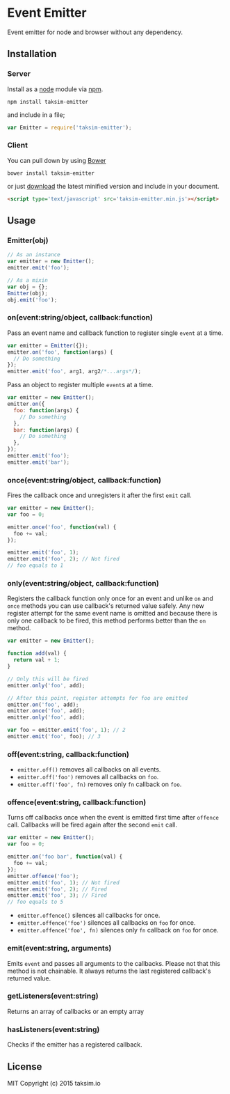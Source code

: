 # Event Emitter

Event emitter for node and browser without any dependency.

## Installation

### Server

Install as a [node](http://nodejs.org/) module via [npm](https://www.npmjs.com/).

    npm install taksim-emitter

and include in a file;

```js
var Emitter = require('taksim-emitter');
```

### Client

You can pull down by using [Bower](http://bower.io/)

    bower install taksim-emitter

or just [download](https://raw.githubusercontent.com/taksim-io/emitter/master/dist/taksim-emitter.min.js) the latest minified version and include in your document.

```html
<script type='text/javascript' src='taksim-emitter.min.js'></script>
```

## Usage

### Emitter(obj)

```js
// As an instance
var emitter = new Emitter();
emitter.emit('foo');

// As a mixin
var obj = {};
Emitter(obj);
obj.emit('foo');
```
### on(event:string/object, callback:function)

Pass an event name and callback function to register single `event` at a time.

```js
var emitter = Emitter({});
emitter.on('foo', function(args) {
  // Do something 
});
emitter.emit('foo', arg1, arg2/*...args*/);
```

Pass an object to register multiple `event`s at a time.

```js
var emitter = new Emitter();
emitter.on({
  foo: function(args) {
    // Do something
  },
  bar: function(args) {
    // Do something
  },
});
emitter.emit('foo');
emitter.emit('bar');
```

### once(event:string/object, callback:function)

Fires the callback once and unregisters it after the first `emit` call.

```js
var emitter = new Emitter();
var foo = 0;

emitter.once('foo', function(val) {
  foo += val; 
});

emitter.emit('foo', 1);
emitter.emit('foo', 2); // Not fired
// foo equals to 1
```

### only(event:string/object, callback:function)

Registers the callback function only once for an event and unlike `on` and `once` methods you can use callback's returned value safely. Any new register attempt for the same event name is omitted and because there is only one callback to be fired, this method performs better than the `on` method.

```js
var emitter = new Emitter();

function add(val) {
  return val + 1;
}

// Only this will be fired
emitter.only('foo', add);

// After this point, register attempts for foo are omitted
emitter.on('foo', add);
emitter.once('foo', add);
emitter.only('foo', add);

var foo = emitter.emit('foo', 1); // 2
emitter.emit('foo', foo); // 3
```
### off(event:string, callback:function)

* `emitter.off()` removes all callbacks on all events.
* `emitter.off('foo')` removes all callbacks on `foo`.
* `emitter.off('foo', fn)` removes only `fn` callback on `foo`.

### offence(event:string, callback:function)

Turns off callbacks once when the event is emitted first time after `offence` call. Callbacks will be fired again after the second `emit` call.

```js
var emitter = new Emitter();
var foo = 0;

emitter.on('foo bar', function(val) {
  foo += val;
});
emitter.offence('foo');
emitter.emit('foo', 1); // Not fired
emitter.emit('foo', 2); // Fired
emitter.emit('foo', 3); // Fired
// foo equals to 5
```

* `emitter.offence()` silences all callbacks for once.
* `emitter.offence('foo')` silences all callbacks on `foo` for once.
* `emitter.offence('foo', fn)` silences only `fn` callback on `foo` for once.

### emit(event:string, arguments)

Emits `event` and passes all arguments to the callbacks. Please not that this method is not chainable. It always returns the last registered callback's returned value.

### getListeners(event:string)

Returns an array of callbacks or an empty array

### hasListeners(event:string)

Checks if the emitter has a registered callback.

## License

MIT Copyright (c) 2015 taksim.io